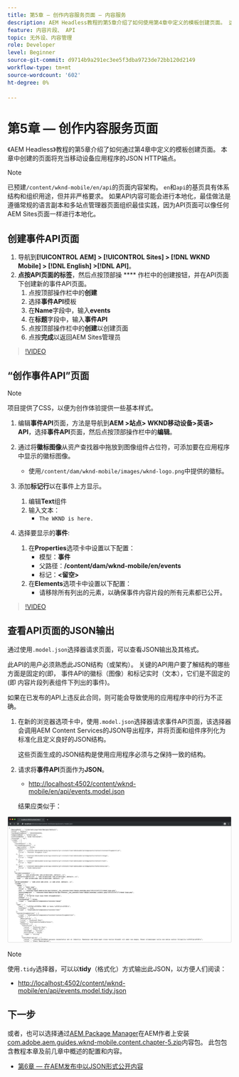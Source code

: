 ```yaml
---
title: 第5章 — 创作内容服务页面 — 内容服务
description: AEM Headless教程的第5章介绍了如何使用第4章中定义的模板创建页面。 这些页面将用作JSON HTTP端点。
feature: 内容片段、 API
topic: 无外设、内容管理
role: Developer
level: Beginner
source-git-commit: d9714b9a291ec3ee5f3dba9723de72bb120d2149
workflow-type: tm+mt
source-wordcount: '602'
ht-degree: 0%

---
```



# 第5章 — 创作内容服务页面

《AEM Headless》教程的第5章介绍了如何通过第4章中定义的模板创建页面。 本章中创建的页面将充当移动设备应用程序的JSON HTTP端点。

>[!NOTE]
>
> 已预建`/content/wknd-mobile/en/api`的页面内容架构。 `en`和`api`的基页具有体系结构和组织用途，但并非严格要求。 如果API内容可能会进行本地化，最佳做法是遵循常规的语言副本和多站点管理器页面组织最佳实践，因为API页面可以像任何AEM Sites页面一样进行本地化。

## 创建事件API页面

1. 导航到&#x200B;**[!UICONTROL AEM] > [!UICONTROL Sites] > [!DNL WKND Mobile] > [!DNL English] >[!DNL API]**。
1. **点按API页面的标签**，然后点按顶部操 **** 作栏中的创建按钮，并在API页面下创建新的事件API页面。
   1. 点按顶部操作栏中的&#x200B;**创建**
   1. 选择&#x200B;**事件API**&#x200B;模板
   1. 在&#x200B;**Name**&#x200B;字段中，输入&#x200B;**events**
   1. 在&#x200B;**标题**&#x200B;字段中，输入&#x200B;**事件API**
   1. 点按顶部操作栏中的&#x200B;**创建**&#x200B;以创建页面
   1. 点按&#x200B;**完成**&#x200B;以返回AEM Sites管理员

>[!VIDEO](https://video.tv.adobe.com/v/28340/?quality=12&learn=on)

## “创作事件API”页面

>[!NOTE]
>
> 项目提供了CSS，以便为创作体验提供一些基本样式。

1. 编辑&#x200B;**事件API**&#x200B;页面，方法是导航到&#x200B;**AEM >站点> WKND移动设备>英语> API**，选择&#x200B;**事件API**&#x200B;页面，然后点按顶部操作栏中的&#x200B;**编辑**。
1. 通过将&#x200B;**徽标图像**&#x200B;从资产查找器中拖放到图像组件占位符，可添加要在应用程序中显示的徽标图像。
   * 使用`/content/dam/wknd-mobile/images/wknd-logo.png`中提供的徽标。

1. 添加&#x200B;**标记行**&#x200B;以在事件上方显示。
   1. 编辑&#x200B;**Text**&#x200B;组件
   1. 输入文本：
      * `The WKND is here.`

1. 选择要显示的&#x200B;**事件**:
   1. 在&#x200B;**Properties**&#x200B;选项卡中设置以下配置：
      * 模型：**事件**
      * 父路径：**/content/dam/wknd-mobile/en/events**
      * 标记：**&lt;留空>**
   1. 在&#x200B;**Elements**&#x200B;选项卡中设置以下配置：
      * 请移除所有列出的元素，以确保事件内容片段的所有元素都已公开。

>[!VIDEO](https://video.tv.adobe.com/v/28339/?quality=12&learn=on)

## 查看API页面的JSON输出

通过使用`.model.json`选择器请求页面，可以查看JSON输出及其格式。

此API的用户必须熟悉此JSON结构（或架构）。 关键的API用户要了解结构的哪些方面是固定的(即， 事件API的徽标（图像）和标记实时（文本），它们是不固定的(即 内容片段列表组件下列出的事件)。

如果在已发布的API上违反此合同，则可能会导致使用的应用程序中的行为不正确。

1. 在新的浏览器选项卡中，使用`.model.json`选择器请求事件API页面，该选择器会调用AEM Content Services的JSON导出程序，并将页面和组件序列化为标准化且定义良好的JSON结构。

   这些页面生成的JSON结构是使用应用程序必须与之保持一致的结构。

1. 请求将&#x200B;**事件API**&#x200B;页面作为&#x200B;**JSON**。

   * [http://localhost:4502/content/wknd-mobile/en/api/events.model.json](http://localhost:4502/content/wknd-mobile/en/api/events.model.tidy.json)

   结果应类似于：

![AEM Content Services JSON输出](assets/chapter-5/json-output.png)

>[!NOTE]
>
> 使用`.tidy`选择器，可以以&#x200B;**tidy**（格式化）方式输出此JSON，以方便人们阅读：
> * [http://localhost:4502/content/wknd-mobile/en/api/events.model.tidy.json](http://localhost:4502/content/wknd-mobile/en/api/events.model.tidy.json)


## 下一步

或者，也可以选择通过[AEM Package Manager](http://localhost:4502/crx/packmgr/index.jsp)在AEM作者上安装[com.adobe.aem.guides.wknd-mobile.content.chapter-5.zip](https://github.com/adobe/aem-guides-wknd-mobile/releases/latest)内容包。 此包包含教程本章及前几章中概述的配置和内容。

* [第6章 — 在AEM发布中以JSON形式公开内容](./chapter-6.md)
